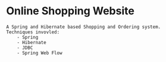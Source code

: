 # Online Shopping Website
    A Spring and Hibernate based Shopping and Ordering system.
    Techniques invovled: 
        - Spring
        - Hibernate
        - JDBC
        - Spring Web Flow                